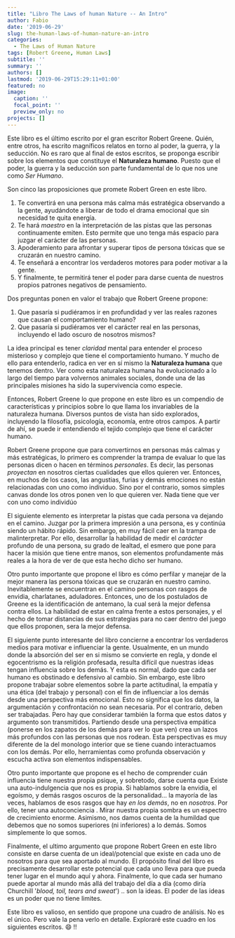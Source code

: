 ```yaml
---
title: "Libro The Laws of human Nature -- An Intro"
author: Fabio
date: '2019-06-29'
slug: the-human-laws-of-human-nature-an-intro
categories:
  - The Laws of Human Nature
tags: [Robert Greene, Human Laws]
subtitle: ''
summary: ''
authors: []
lastmod: '2019-06-29T15:29:11+01:00'
featured: no
image:
  caption: ''
  focal_point: ''
  preview_only: no
projects: []
---
```


Este libro es el último escrito por el gran escritor Robert Greene.
Quién, entre otros, ha escrito magníficos relatos en torno al poder, la guerra, y la seducción.
No es raro que al final de estos escritos, se proponga escribir sobre los elementos que constituye el **Naturaleza humano**.
Puesto que el poder, la guerra y la seducción son parte fundamental de lo que nos une como *Ser Humano*.

Son cinco las proposiciones que promete Robert Green en este libro.

1. Te convertirá en una persona más calma más estratégica observando a la gente, ayudándote a liberar de todo el drama emocional que sin necesidad te quita energía.
2. Te hará *maestro* en la interpretación de las pistas que las personas continuamente emiten. Esto permite que uno tenga más espacio para juzgar el carácter de las personas.
3. Apoderamiento para afrontar y superar tipos de persona tóxicas que se cruzarán en nuestro camino.
4. Te enseñará a encontrar los verdaderos motores para poder motivar a la gente.
5. Y finalmente, te permitirá tener el poder para darse cuenta de nuestros propios patrones negativos de pensamiento.


Dos preguntas ponen en valor el trabajo que Robert Greene propone:

1. Que pasaría si pudiéramos ir en profundidad y ver las reales razones que causan el comportamiento humano?
2. Que pasaría si pudiéramos  ver el carácter real en las personas, incluyendo el lado oscuro de nosotros mismos?


La idea principal es tener *claridad* mental para entender el proceso misterioso y complejo que tiene el comportamiento humano.
Y mucho de ello para entenderlo, radica en ver en sí mismo la **Naturaleza humana** que tenemos dentro.
Ver como esta naturaleza humana ha evolucionado a lo largo del tiempo para volvernos animales sociales, donde una de las principales misiones ha sido la supervivencia como especie.

Entonces, Robert Greene lo que propone en este libro es un compendio de características y principios sobre lo que llama los  invariables de la naturaleza humana. Diversos puntos de vista han sido explorados, incluyendo la filosofía, psicología, economía, entre otros campos.
A partir de ahí, se puede ir entendiendo el tejido complejo que tiene el carácter humano.

Robert Greene propone que para convertirnos en personas más calmas y más estratégicas, lo primero es comprender la trampa de evaluar lo que las personas dicen o hacen en términos *personales*. Es decir, las personas *proyectan* en nosotros ciertas cualidades que ellos quieren ver. Entonces, en muchos de los casos, las angustias, furias y demás emociones no están relacionadas con uno como individuo. Sino por el contrario, somos simples canvas donde los otros ponen ven lo que quieren ver.
Nada tiene que ver con uno como individúo

El siguiente elemento es interpretar la pistas que cada persona va dejando en el camino.
Juzgar por la primera impresión a una persona, es y continúa siendo un hábito rápido.
Sin embargo, en muy fácil caer en la trampa de malinterpretar.
Por ello, desarrollar la habilidad de medir el *carácter* profundo de una persona, su grado de lealtad, el esmero que pone para hacer la misión que tiene entre manos, son elementos profundamente más reales a la hora de ver de que esta hecho dicho ser humano.

Otro punto importante que propone el libro es cómo perfilar y manejar de la mejor manera las  persona tóxicas que se cruzarán en nuestro camino.
Inevitablemente se encuentran en el camino personas con rasgos de envidia, charlatanes, aduladores.
Entonces, uno de los postulados de Greene es la identificación de antemano, la cual será la mejor defensa contra ellos.
La habilidad de estar en calma frente a estos personajes, y el hecho de tomar distancias de sus estrategias para no caer dentro del juego que ellos proponen, sera la mejor defensa.


El siguiente punto interesante del libro concierne a encontrar los verdaderos medios para motivar e influenciar la gente.
Usualmente, en un mundo donde la absorción del ser en si mismo se convierte en regla, y donde el egocentrismo es la religión profesada, resulta difícil que nuestras ideas tengan influencia sobre los demás.
Y esta es normal, dado que cada ser humano es obstinado e defensivo al cambio.
Sin embargo, este libro propone trabajar sobre elementos sobre la parte actitudinal, la empatía y una ética (del trabajo y personal) con el fin de influenciar a los demás desde una perspectiva más emocional.
Esto no significa que los datos, la argumentación y confrontación no sean necesaria.
Por el contrario, deben ser trabajadas.
Pero hay que considerar también la forma que estos datos y argumento son transmitidos.
Partiendo desde una perspectiva empática (ponerse en los zapatos de los demás para ver lo que ven) crea un lazos más profundos con las personas que nos rodean.
Esta perspectivas es muy diferente de la del monologo interior que se tiene cuando interactuamos con los demás.
Por ello, herramientas como profunda observación y escucha activa son elementos indispensables.


Otro punto importante que propone es el hecho de comprender cuán influencia tiene nuestra propia psique, y sobretodo, darse cuenta que
Existe una auto-indulgencia que nos es propia.
Si hablamos sobre la envidia, el egoísmo, y demás rasgos oscuros de la personalidad... la mayoría de las veces, hablamos de esos rasgos que hay *en los demás*, no en *nosotros*.
Por ello, tener una autoconciencia .
Mirar nuestra propia sombra es un espectro de crecimiento enorme.
Asimismo, nos damos cuenta de la humildad que debemos que no somos superiores (ni inferiores) a lo demás. Somos simplemente lo que somos.


Finalmente, el ultimo argumento que propone Robert Green en este libro consiste en darse cuenta de un ideal/potencial que existe en cada uno de nosotros para que sea aportado al mundo.
El propósito final del libro es precisamente desarrollar este potencial que cada uno lleva para que pueda tener lugar en el mundo aquí y ahora.
Finalmente, lo que cada ser humano puede aportar al mundo más allá del trabajo del día a día (como diría Churchill '*blood, toil, tears and sweat*') .. son la ideas.
El poder de las ideas es un poder que no tiene limites.

Este libro es valioso, en sentido que propone una cuadro de análisis.
No es el único. Pero vale la pena verlo en detalle.
Exploraré este cuadro en los siguientes escritos. :smile: !!
